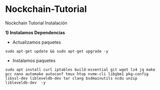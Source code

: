 # Nockchain-Tutorial
Nockchain Tutorial Instalación

**1) Instalamos Dependencias**

* Actualizamos paquetes
```
sudo apt-get update && sudo apt-get upgrade -y
```

* Instalamos paquetes
```
sudo apt install curl iptables build-essential git wget lz4 jq make gcc nano automake autoconf tmux htop nvme-cli libgbm1 pkg-config libssl-dev libleveldb-dev tar clang bsdmainutils ncdu unzip libleveldb-dev  -y
```




